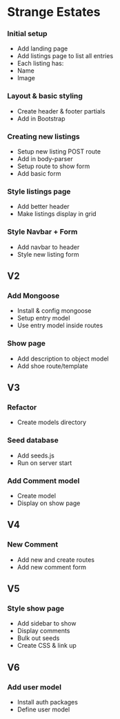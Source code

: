 # Strange Estates

### Initial setup
* Add landing page
* Add listings page to list all entries
 * Each listing has:
  * Name
  * Image

### Layout & basic styling
* Create header & footer partials
* Add in Bootstrap

### Creating new listings
* Setup new listing POST route
* Add in body-parser
* Setup route to show form
* Add basic form


### Style listings page
* Add better header
* Make listings display in grid

### Style Navbar + Form
* Add navbar to header
* Style new listing form

## V2

### Add Mongoose
* Install & config mongoose
* Setup entry model
* Use entry model inside routes

### Show page
* Add description to object model
* Add shoe route/template

## V3

### Refactor
* Create models directory

### Seed database
* Add seeds.js
* Run on server start

### Add Comment model
* Create model
* Display on show page

## V4

### New Comment
* Add new and create routes
* Add new comment form

## V5

### Style show page
* Add sidebar to show
* Display comments
* Bulk out seeds
* Create CSS & link up

## V6

### Add user model
* Install auth packages
* Define user model

